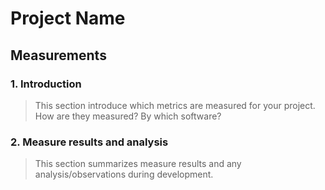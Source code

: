 # Project Name
## Measurements

### 1. Introduction
> This section introduce which metrics are measured for your project. How are they measured? By which software?

### 2. Measure results and analysis
> This section summarizes measure results and any analysis/observations during development.
